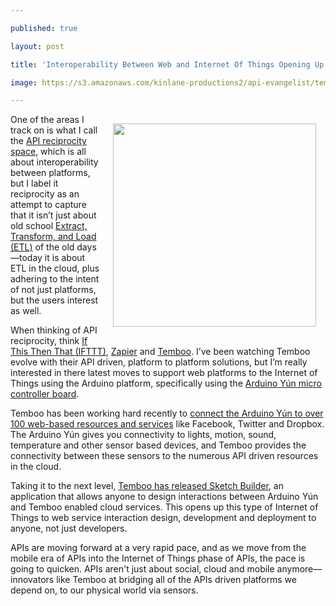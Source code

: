 ---
published: true
layout: post
title: 'Interoperability Between Web and Internet Of Things Opening Up To Non-Developers'
image: https://s3.amazonaws.com/kinlane-productions2/api-evangelist/temboo/2-Temboos-Arduino-page.png
---

<p><a href="https://s3.amazonaws.com/kinlane-productions2/api-evangelist/temboo/2-Temboos-Arduino-page.png" target="_blank"><img style="padding: 15px;" src="https://s3.amazonaws.com/kinlane-productions2/api-evangelist/temboo/2-Temboos-Arduino-page.png" alt="" width="325" align="right" /></a>
<p>One of the areas I track on is what I call the <a title="API reciprocity" href="http://reciprocity.apievangelist.com">API reciprocity space</a>, which is all about interoperability between platforms, but I label it reciprocity as an attempt to capture that it isn&rsquo;t just about old school <a href="https://en.wikipedia.org/wiki/Extract,_transform,_load">Extract, Transform, and Load (ETL)</a> of the old days&mdash;today it is about ETL in the cloud, plus adhering to the intent of not just platforms, but the users interest as well.
<p>When thinking of API reciprocity, think <a href="https://ifttt.com/">If This Then That (IFTTT)</a>, <a href="https://zapier.com/">Zapier</a> and <a href="https://temboo.com/">Temboo</a>. I&rsquo;ve been watching Temboo evolve with their API driven, platform to platform solutions, but I&rsquo;m really interested in there latest moves to support web platforms to the Internet of Things using the Arduino platform, specifically using the <a href="https://arduino.cc/en/Main/ArduinoBoardYun?from=Main.ArduinoYUN">Arduino Y&uacute;n micro controller board</a>.
<p>Temboo has been working hard recently to <a href="https://www.temboo.com/arduino">connect the Arduino Y&uacute;n to over 100 web-based resources and services</a> like Facebook, Twitter and Dropbox.  The Arduino Y&uacute;n gives you connectivity to lights, motion, sound, temperature and other sensor based devices, and Temboo provides the connectivity between these sensors to the numerous API driven resources in the cloud.
<p>Taking it to the next level, <a href="https://temboo.com/library/Library/devices/">Temboo has released Sketch Builder</a>, an application that allows anyone to design interactions between Arduino Y&uacute;n and Temboo enabled cloud services. This opens up this type of Internet of Things to web service interaction design, development and deployment to anyone, not just developers.
<p>APIs are moving forward at a very rapid pace, and as we move from the mobile era of APIs into the Internet of Things phase of APIs, the pace is going to quicken. APIs aren't just about social, cloud and mobile anymore&mdash;innovators like Temboo at bridging all of the APIs driven platforms we depend on, to our physical world via sensors.

